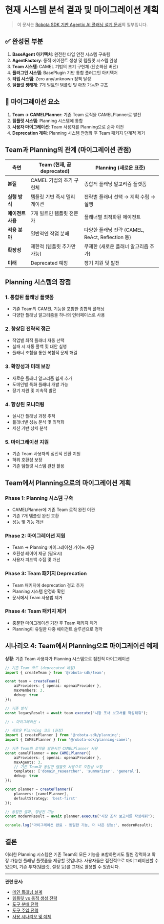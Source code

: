 # 현재 시스템 분석 결과 및 마이그레이션 계획

> 이 문서는 [Robota SDK 기반 Agentic AI 플래닝 설계 문서](./agent-planning.md)의 일부입니다.

## ✅ 완성된 부분
1. **BaseAgent 아키텍처**: 완전한 타입 안전 시스템 구축됨
2. **AgentFactory**: 동적 에이전트 생성 및 템플릿 시스템 완성
3. **Team 시스템**: CAMEL 기법의 초기 구현체 (단순화된 버전)
4. **플러그인 시스템**: BasePlugin 기반 통합 플러그인 아키텍처
5. **타입 시스템**: Zero any/unknown 정책 달성
6. **템플릿 생태계**: 7개 빌트인 템플릿 및 확장 가능한 구조

## 🔄 마이그레이션 요소
1. **Team → CAMELPlanner**: 기존 Team 로직을 CAMELPlanner로 발전
2. **템플릿 시스템**: Planning 시스템에 통합
3. **사용자 마이그레이션**: Team 사용자를 Planning으로 순차 이전
4. **Deprecation 계획**: Planning 시스템 안정화 후 Team 패키지 단계적 제거

## Team과 Planning의 관계 (마이그레이션 관점)

| 측면 | Team (현재, 곧 deprecated) | Planning (새로운 표준) |
|------|-------------|------------------|
| **본질** | CAMEL 기법의 초기 구현체 | 종합적 플래닝 알고리즘 플랫폼 |
| **실행 방식** | 템플릿 기반 즉시 델리게이션 | 전략별 플래너 선택 → 계획 수립 → 실행 |
| **에이전트 사용** | 7개 빌트인 템플릿 전문가 | 플래너별 최적화된 에이전트 |
| **적용 분야** | 일반적인 작업 분배 | 다양한 플래닝 전략 (CAMEL, ReAct, Reflection 등) |
| **확장성** | 제한적 (템플릿 추가만 가능) | 무제한 (새로운 플래너 알고리즘 추가) |
| **미래** | Deprecated 예정 | 장기 지원 및 발전 |

## Planning 시스템의 장점

### 1. **통합된 플래닝 플랫폼**
- 기존 Team의 CAMEL 기능을 포함한 종합적 플래닝
- 다양한 플래닝 알고리즘을 하나의 인터페이스로 사용

### 2. **향상된 전략적 접근**
- 작업별 최적 플래너 자동 선택
- 실패 시 자동 폴백 및 대안 실행
- 플래너 조합을 통한 복합적 문제 해결

### 3. **확장성과 미래 보장**
- 새로운 플래너 알고리즘 쉽게 추가
- 도메인별 특화 플래너 개발 가능
- 장기 지원 및 지속적 발전

### 4. **향상된 모니터링**
- 실시간 플래닝 과정 추적
- 플래너별 성능 분석 및 최적화
- 세션 기반 상세 분석

### 5. **마이그레이션 지원**
- 기존 Team 사용자의 점진적 전환 지원
- 하위 호환성 보장
- 기존 템플릿 시스템 완전 활용

## Team에서 Planning으로의 마이그레이션 계획

### Phase 1: Planning 시스템 구축
- CAMELPlanner에 기존 Team 로직 완전 이관
- 기존 7개 템플릿 완전 호환
- 성능 및 기능 개선

### Phase 2: 마이그레이션 지원
- Team → Planning 마이그레이션 가이드 제공
- 호환성 레이어 제공 (필요시)
- 사용자 피드백 수집 및 개선

### Phase 3: Team 패키지 Deprecation
- Team 패키지에 deprecation 경고 추가
- Planning 시스템 안정화 확인
- 문서에서 Team 사용법 제거

### Phase 4: Team 패키지 제거
- 충분한 마이그레이션 기간 후 Team 패키지 제거
- Planning이 유일한 다중 에이전트 솔루션으로 정착

## 시나리오 4: Team에서 Planning으로 마이그레이션 예제

**상황**: 기존 Team 사용자가 Planning 시스템으로 점진적 마이그레이션

```typescript
// 기존 Team 코드 (deprecated 예정)
import { createTeam } from '@robota-sdk/team';

const team = createTeam({
    aiProviders: { openai: openaiProvider },
    maxMembers: 3,
    debug: true
});

// 기존 방식
const legacyResult = await team.execute("시장 조사 보고서를 작성해줘");

// ↓ 마이그레이션 ↓

// 새로운 Planning 코드 (권장)
import { createPlanner } from '@robota-sdk/planning';
import { CAMELPlanner } from '@robota-sdk/planning-camel';

// 기존 Team의 로직을 발전시킨 CAMELPlanner 사용
const camelPlanner = new CAMELPlanner({
    aiProviders: { openai: openaiProvider },
    maxAgents: 3,
    // 기존 Team과 동일한 템플릿 사용으로 호환성 보장
    templates: ['domain_researcher', 'summarizer', 'general'],
    debug: true
});

const planner = createPlanner({
    planners: [camelPlanner],
    defaultStrategy: 'best-first'
});

// 동일한 결과, 향상된 기능
const modernResult = await planner.execute("시장 조사 보고서를 작성해줘");

console.log('마이그레이션 완료 - 동일한 기능, 더 나은 성능:', modernResult);
```

## 결론

이러한 Planning 시스템은 기존 Team의 모든 기능을 포함하면서도 훨씬 강력하고 확장 가능한 플래닝 플랫폼을 제공할 것입니다. 사용자들은 점진적으로 마이그레이션할 수 있으며, 기존 투자(템플릿, 설정 등)를 그대로 활용할 수 있습니다.

---

**관련 문서:**
- [메인 플래닝 설계](./agent-planning.md)
- [템플릿 vs 동적 생성 전략](./template-vs-dynamic-strategies.md)
- [도구 분배 전략](./tool-distribution-strategies.md)
- [도구 주입 전략](./tool-injection-strategies.md)
- [사용 시나리오 및 예제](./usage-scenarios-examples.md) 
